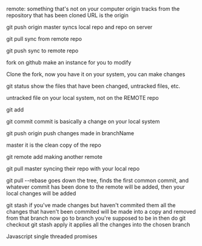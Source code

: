 remote: something that's not on your computer
origin tracks from the repository that has been cloned
URL is the origin

git push origin master
syncs local repo and repo on server

git pull
sync from remote repo

git push
sync to remote repo

fork on github
make an instance for you to modify

Clone the fork, now you have it on your system, you can make changes

git status 
show the files that have been changed, untracked files, etc.

untracked file
on your local system, not on the REMOTE repo 

git add <filename>

git commit 
commit is basically a change on your local system 

git push origin <branchName>
push changes made in branchName 

master 
it is the clean copy of the repo 

git remote add <newRemoteName anything but origin> <repoURL>
making another remote

git pull <newRemoteName> master
syncing their repo with your local repo 

git pull --rebase <remoteName> <branchName>
goes down the tree, finds the first common commit, and whatever commit has been done to the remote will be added, then your local changes will be added 

git stash
if you've made changes but haven't commited them
all the changes that haven't been commited will be made into a copy and removed from that branch
now go to branch you're supposed to be in 
then do 
git checkout <branchName> 
git stash apply 
it applies all the changes into the chosen branch 



Javascript
single threaded
promises
